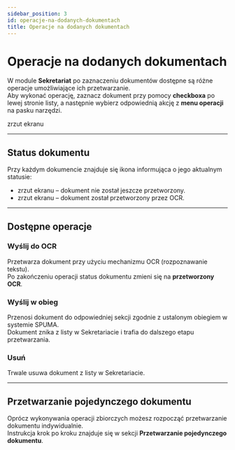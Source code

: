 ```yaml
---
sidebar_position: 3
id: operacje-na-dodanych-dokumentach
title: Operacje na dodanych dokumentach
---
```


# Operacje na dodanych dokumentach

W module **Sekretariat** po zaznaczeniu dokumentów dostępne są różne operacje umożliwiające ich przetwarzanie.  
Aby wykonać operację, zaznacz dokument przy pomocy **checkboxa** po lewej stronie listy, a następnie wybierz odpowiednią akcję z **menu operacji** na pasku narzędzi.

zrzut ekranu

---

## Status dokumentu

Przy każdym dokumencie znajduje się ikona informująca o jego aktualnym statusie:

- zrzut ekranu – dokument nie został jeszcze przetworzony.
- zrzut ekranu – dokument został przetworzony przez OCR.

---

## Dostępne operacje

### Wyślij do OCR
Przetwarza dokument przy użyciu mechanizmu OCR (rozpoznawanie tekstu).  
Po zakończeniu operacji status dokumentu zmieni się na **przetworzony OCR**.

### Wyślij w obieg
Przenosi dokument do odpowiedniej sekcji zgodnie z ustalonym obiegiem w systemie SPUMA.  
Dokument znika z listy w Sekretariacie i trafia do dalszego etapu przetwarzania.

### Usuń
Trwale usuwa dokument z listy w Sekretariacie.

---

## Przetwarzanie pojedynczego dokumentu
Oprócz wykonywania operacji zbiorczych możesz rozpocząć przetwarzanie dokumentu indywidualnie.  
Instrukcja krok po kroku znajduje się w sekcji **Przetwarzanie pojedynczego dokumentu**.
